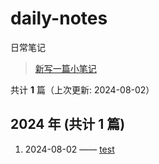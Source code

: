 # daily-notes

日常笔记

>
> [新写一篇小笔记](https://github.com/whisper-xiang/daily-notes/issues/new)

共计 **1** 篇（上次更新: 2024-08-02）

## 2024 年 (共计 1 篇)

1. 2024-08-02 —— [test](https://github.com/whisper-xiang/daily-notes/issues/1)
